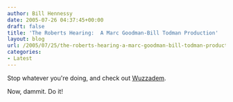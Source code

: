 ```yaml
---
author: Bill Hennessy
date: 2005-07-26 04:37:45+00:00
draft: false
title: 'The Roberts Hearing:  A Marc Goodman-Bill Todman Production'
layout: blog
url: /2005/07/25/the-roberts-hearing-a-marc-goodman-bill-todman-production/
categories:
- Latest
---
```


Stop whatever you're doing, and check out [Wuzzadem](https://wuzzadem.typepad.com/wuz/2005/07/thank_you_for_y.html).

Now, dammit.  Do it!
